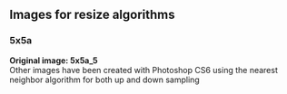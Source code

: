 ## Images for resize algorithms

### 5x5a

**Original image: 5x5a_5**  
Other images have been created with Photoshop CS6
using the nearest neighbor algorithm for both up and down sampling
